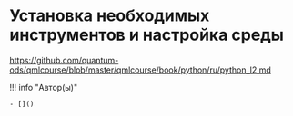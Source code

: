 # Установка необходимых инструментов и настройка среды

https://github.com/quantum-ods/qmlcourse/blob/master/qmlcourse/book/python/ru/python_l2.md

!!! info "Автор(ы)"

    - []()
